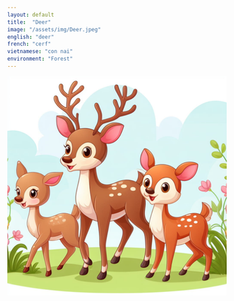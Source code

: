 ```yaml
---
layout: default
title:  "Deer"
image: "/assets/img/Deer.jpeg"
english: "deer"
french: "cerf"
vietnamese: "con nai"
environment: "Forest"
---
```


![Deer](/assets/img/Deer.jpeg)